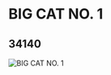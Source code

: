 # BIG CAT NO. 1
## 34140
![BIG CAT NO. 1](https://lc-www-live-s.legocdn.com/media/bricks/5/2/6193919.jpg)